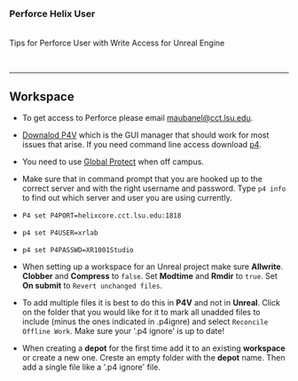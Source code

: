 <img src="https://via.placeholder.com/1000x4/45D7CA/45D7CA" alt="drawing" height="4px"/>

### Perforce Helix User

<img src="https://via.placeholder.com/1000x4/45D7CA/45D7CA" alt="drawing" height="4px"/>

Tips for Perforce User with Write Access for Unreal Engine

<br>

---

## Workspace

- To get access to Perforce please email [maubanel@cct.lsu.edu](mailto:maubanel@cct.lsu.edu).

- [Downalod P4V](https://www.perforce.com/downloads/helix-visual-client-p4v) which is the GUI manager that should work for most issues that arise.  If you need command line access download [p4](https://www.perforce.com/products/helix-core-apps/command-line-client).

- You need to use [Global Protect]() when off campus.

- Make sure that in command prompt that you are hooked up to the correct server and with the right username and password.  Type `p4 info` to find out which server and user you are using currently.

- `P4 set P4PORT=helixcore.cct.lsu.edu:1818`

- `p4 set P4USER=xrlab`

- `p4 set P4PASSWD=XR1001Studio`

- When setting up a workspace for an Unreal project make sure **Allwrite**. **Clobber** and **Compress** to `false`.  Set **Modtime** and **Rmdir** to `true`.  Set **On submit** to `Revert unchanged files`.

- To add multiple files it is best to do this in **P4V** and not in **Unreal**.  Click on the folder that you would like for it to mark all unadded files to include (minus the ones indicated in .p4ignre) and select `Reconcile Offline Work`. Make sure your '.p4 ignore' is up to date!

- When creating a **depot** for the first time add it to an existing **workspace** or create a new one.  Creste an empty folder with the **depot** name.  Then add a single file like a '.p4 ignore' file.

<br><br>

